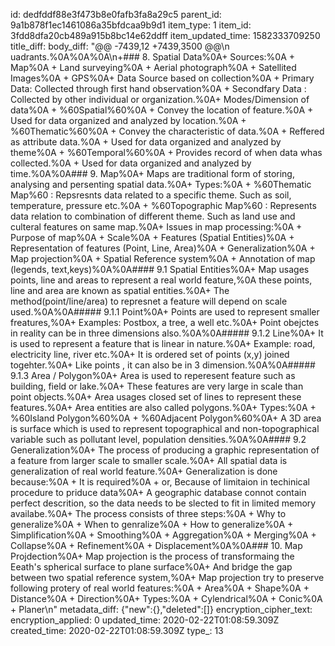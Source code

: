 id: dedfddf88e3f473b8e0fafb3fa8a29c5
parent_id: 9a1b878f1ec1461086a35bfdcaa9b9d1
item_type: 1
item_id: 3fdd8dfa20cb489a915b8bc14e62ddff
item_updated_time: 1582333709250
title_diff: 
body_diff: "@@ -7439,12 +7439,3500 @@\n uadrants.%0A%0A%0A\n+### 8. Spatial Data%0A+ Sources:%0A    + Map%0A    + Land surveying%0A    + Aerial photograph%0A    + Satellited Images%0A    + GPS%0A+ Data Source based on collection%0A    + Primary Data: Collected through first hand observation%0A    + Secondfary Data : Collected by other individual or organization.%0A+ Modes/Dimension of data%0A    + %60Spatial%60%0A        + Convey the location of feature.%0A        + Used for data organized and analyzed by location.%0A    + %60Thematic%60%0A        + Convey the characteristic of data.%0A        + Reffered as attribute data.%0A        + Used for data organized and analyzed by theme%0A    + %60Temporal%60%0A        + Provides record of when data whas collected.%0A        + Used for data organized and analyzed by time.%0A%0A### 9. Map%0A+ Maps are traditional form of storing, analysing and persenting spatial data.%0A+ Types:%0A    + %60Thematic Map%60 : Repsresnts data related to a specific theme. Such as soil, temperature, pressure etc.%0A    + %60Topographic Map%60 : Represents data relation to combination of different theme. Such as land use and culteral features on same map.%0A+ Issues in map processing:%0A    + Purpose of map%0A    + Scale%0A    + Features (Spatial Entities)%0A    + Representation of features (Point, Line, Area)%0A    + Generalization%0A    + Map projection%0A    + Spatial Reference system%0A    + Annotation of map (legends, text,keys)%0A%0A#### 9.1 Spatial Entities%0A+ Map usages points, line and areas to represent a real world feature,%0A    these points, line and area are known as spatial entities.%0A+ The method(point/line/area) to represnet a feature will depend on scale used.%0A%0A##### 9.1.1 Point%0A+ Points are used to represent smaller freatures,%0A+ Examples: Postbox, a tree, a well etc.%0A+ Point obejctes in reality can be in three dimensions also.%0A%0A##### 9.1.2 Line%0A+ It is used to represent a feature that is linear in nature.%0A+ Example: road, electricity line, river etc.%0A+ It is ordered set of points (x,y) joined togehter.%0A+ Like points , it can also be in 3 dimension.%0A%0A##### 9.1.3 Area / Polygon%0A+ Area is used to reperesent feature such as building, field or lake.%0A+ These features are very large in scale than point objects.%0A+ Area usages closed set of lines to represent these features.%0A+ Area entities  are also called polygons.%0A+ Types:%0A    + %60Island Polygon%60%0A    + %60Adjacent Polygon%60%0A+ A 3D area is surface which is used to represent topographical and non-topographical variable such as pollutant level, population densities.%0A%0A#### 9.2 Generalization%0A+ The process of producing a graphic representation of a feature from larger scale to smaller scale.%0A+ All spatial data is generalization of real world feature.%0A+ Generalization is done because:%0A    + It is required%0A    + or, Because of limitaion in techinical procedure to priduce data%0A+ A geographic database connot contain perfect descrition, so the data needs to be slected to fit in limited memory availabe.%0A+ The process consists of three steps:%0A    + Why to generalize%0A    + When to genralize%0A    + How to generalize%0A        + Simplification%0A        + Smoothing%0A        + Aggregation%0A        + Merging%0A        + Collapse%0A        + Refinement%0A        + Displacement%0A%0A### 10. Map Projdection%0A+   Map projection is the process of transformaing the Eeath's spherical surface to plane surface%0A+ And bridge the gap between two spatial reference system,%0A+ Map projection try to preserve following protery of real world features:%0A    + Area%0A    + Shape%0A    + Distance%0A    + Direction%0A+ Types:%0A    + Cylendrical%0A    + Conic%0A    + Planer\n"
metadata_diff: {"new":{},"deleted":[]}
encryption_cipher_text: 
encryption_applied: 0
updated_time: 2020-02-22T01:08:59.309Z
created_time: 2020-02-22T01:08:59.309Z
type_: 13